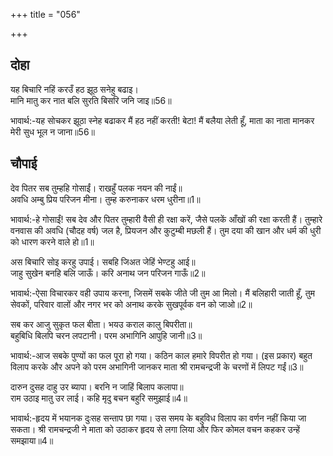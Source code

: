 +++
title = "056"

+++
## दोहा
यह बिचारि नहिं करउँ हठ झूठ सनेहु बढाइ।  
मानि मातु कर नात बलि सुरति बिसरि जनि जाइ॥56॥  

भावार्थ:-यह सोचकर झूठा स्नेह बढाकर मैं हठ नहीं करती! बेटा! मैं बलैया लेती हूँ, माता का नाता मानकर मेरी सुध भूल न जाना॥56॥  




## चौपाई
देव पितर सब तुम्हहि गोसाईं। राखहुँ पलक नयन की नाईं॥  
अवधि अम्बु प्रिय परिजन मीना। तुम्ह करुनाकर धरम धुरीना॥1॥  

भावार्थ:-हे गोसाईं! सब देव और पितर तुम्हारी वैसी ही रक्षा करें, जैसे पलकें आँखों की रक्षा करती हैं। तुम्हारे वनवास की अवधि (चौदह वर्ष) जल है, प्रियजन और कुटुम्बी मछली हैं। तुम दया की खान और धर्म की धुरी को धारण करने वाले हो॥1॥  

अस बिचारि सोइ करहु उपाई। सबहि जिअत जेहिं भेण्टहु आई॥  
जाहु सुखेन बनहि बलि जाऊँ। करि अनाथ जन परिजन गाऊँ॥2॥  

भावार्थ:-ऐसा विचारकर वही उपाय करना, जिसमें सबके जीते जी तुम आ मिलो। मैं बलिहारी जाती हूँ, तुम सेवकों, परिवार वालों और नगर भर को अनाथ करके सुखपूर्वक वन को जाओ॥2॥  

सब कर आजु सुकृत फल बीता। भयउ कराल कालु बिपरीता॥  
बहुबिधि बिलपि चरन लपटानी। परम अभागिनि आपुहि जानी॥3॥  

भावार्थ:-आज सबके पुण्यों का फल पूरा हो गया। कठिन काल हमारे विपरीत हो गया। (इस प्रकार) बहुत विलाप करके और अपने को परम अभागिनी जानकर माता श्री रामचन्द्रजी के चरणों में लिपट गईं॥3॥  

दारुन दुसह दाहु उर ब्यापा। बरनि न जाहिं बिलाप कलापा॥  
राम उठाइ मातु उर लाई। कहि मृदु बचन बहुरि समुझाई॥4॥  

भावार्थ:-हृदय में भयानक दुःसह सन्ताप छा गया। उस समय के बहुविध विलाप का वर्णन नहीं किया जा सकता। श्री रामचन्द्रजी ने माता को उठाकर हृदय से लगा लिया और फिर कोमल वचन कहकर उन्हें समझाया॥4॥  

<div class="audioEmbed"  caption="AIR-वाचनम्" src="https://archive
.org/download/rAmcharitmAnas-AIR/EPI-151.mp3"></div>


